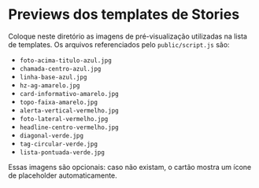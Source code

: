 # Previews dos templates de Stories

Coloque neste diretório as imagens de pré-visualização utilizadas na lista de templates.
Os arquivos referenciados pelo `public/script.js` são:

- `foto-acima-titulo-azul.jpg`
- `chamada-centro-azul.jpg`
- `linha-base-azul.jpg`
- `hz-ag-amarelo.jpg`
- `card-informativo-amarelo.jpg`
- `topo-faixa-amarelo.jpg`
- `alerta-vertical-vermelho.jpg`
- `foto-lateral-vermelho.jpg`
- `headline-centro-vermelho.jpg`
- `diagonal-verde.jpg`
- `tag-circular-verde.jpg`
- `lista-pontuada-verde.jpg`

Essas imagens são opcionais: caso não existam, o cartão mostra um ícone de placeholder automaticamente.
